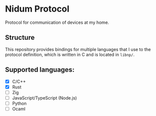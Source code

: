 # Nidum Protocol

Protocol for communication of devices at my home.

## Structure

This repository provides bindings for multiple languages that I use to the protocol definition, which is written in C and is located in `libnp/`.

## Supported languages:
- [x] C/C++
- [x] Rust
- [ ] Zig
- [ ] JavaScript/TypeScript (Node.js)
- [ ] Python
- [ ] Ocaml
